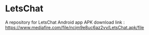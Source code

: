 # LetsChat
A repository for LetsChat Android app
APK download link : https://www.mediafire.com/file/ncjm9e8uc6az2vv/LetsChat.apk/file
